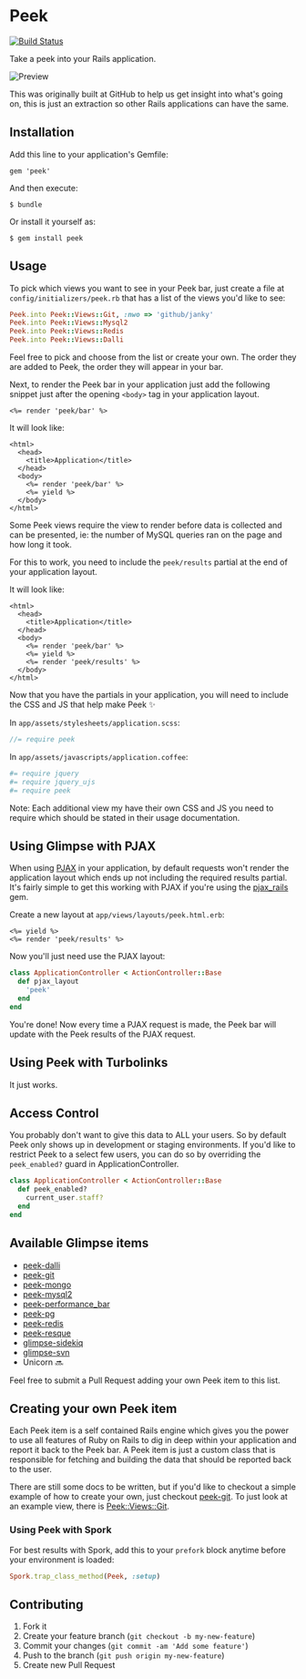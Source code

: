 # Peek

[![Build Status](https://travis-ci.org/peek/peek.png?branch=master)](https://travis-ci.org/peek/peek)

Take a peek into your Rails application.

![Preview](https://f.cloud.github.com/assets/79995/244991/03cee1fa-8a74-11e2-8e33-283cf1298a60.png)

This was originally built at GitHub to help us get insight into what's going
on, this is just an extraction so other Rails applications can have the same.

## Installation

Add this line to your application's Gemfile:

    gem 'peek'

And then execute:

    $ bundle

Or install it yourself as:

    $ gem install peek

## Usage

To pick which views you want to see in your Peek bar, just create a file at
`config/initializers/peek.rb` that has a list of the views you'd like to see:

```ruby
Peek.into Peek::Views::Git, :nwo => 'github/janky'
Peek.into Peek::Views::Mysql2
Peek.into Peek::Views::Redis
Peek.into Peek::Views::Dalli
```

Feel free to pick and choose from the list or create your own. The order they
are added to Peek, the order they will appear in your bar.

Next, to render the Peek bar in your application just add the following snippet
just after the opening `<body>` tag in your application layout.

```erb
<%= render 'peek/bar' %>
```

It will look like:

```erb
<html>
  <head>
    <title>Application</title>
  </head>
  <body>
    <%= render 'peek/bar' %>
    <%= yield %>
  </body>
</html>
```

Some Peek views require the view to render before data is collected and can
be presented, ie: the number of MySQL queries ran on the page and how
long it took.

For this to work, you need to include the `peek/results` partial at the end of your
application layout.

It will look like:

```erb
<html>
  <head>
    <title>Application</title>
  </head>
  <body>
    <%= render 'peek/bar' %>
    <%= yield %>
    <%= render 'peek/results' %>
  </body>
</html>
```

Now that you have the partials in your application, you will need to include the
CSS and JS that help make Peek :sparkles:

In `app/assets/stylesheets/application.scss`:

```scss
//= require peek
```

In `app/assets/javascripts/application.coffee`:

```coffeescript
#= require jquery
#= require jquery_ujs
#= require peek
```

Note: Each additional view my have their own CSS and JS you need to require
which should be stated in their usage documentation.

## Using Glimpse with PJAX

When using [PJAX](https://github.com/defunkt/jquery-pjax) in your application, by default requests won't render the
application layout which ends up not including the required results partial.
It's fairly simple to get this working with PJAX if you're using the
[pjax_rails](https://github.com/rails/pjax_rails) gem.

Create a new layout at `app/views/layouts/peek.html.erb`:

```erb
<%= yield %>
<%= render 'peek/results' %>
```

Now you'll just need use the PJAX layout:

```ruby
class ApplicationController < ActionController::Base
  def pjax_layout
    'peek'
  end
end
```

You're done! Now every time a PJAX request is made, the Peek bar will update
with the Peek results of the PJAX request.

## Using Peek with Turbolinks

It just works.

## Access Control

You probably don't want to give this data to ALL your users. So by default Peek
only shows up in development or staging environments. If you'd like to restrict Peek
to a select few users, you can do so by overriding the `peek_enabled?` guard in
ApplicationController.

```ruby
class ApplicationController < ActionController::Base
  def peek_enabled?
    current_user.staff?
  end
end
```

## Available Glimpse items

- [peek-dalli](https://github.com/peek/peek-dalli)
- [peek-git](https://github.com/peek/peek-git)
- [peek-mongo](https://github.com/peek/peek-mongo)
- [peek-mysql2](https://github.com/peek/peek-mysql2)
- [peek-performance_bar](https://github.com/peek/peek-performance_bar)
- [peek-pg](https://github.com/peek/peek-pg)
- [peek-redis](https://github.com/peek/peek-redis)
- [peek-resque](https://github.com/peek/peek-resque)
- [glimpse-sidekiq](https://github.com/suranyami/glimpse-sidekiq)
- [glimpse-svn](https://github.com/neilco/glimpse-svn)
- Unicorn :soon:

Feel free to submit a Pull Request adding your own Peek item to this list.

## Creating your own Peek item

Each Peek item is a self contained Rails engine which gives you the power to
use all features of Ruby on Rails to dig in deep within your application and
report it back to the Peek bar. A Peek item is just a custom class that
is responsible for fetching and building the data that should be reported back
to the user.

There are still some docs to be written, but if you'd like to checkout a simple
example of how to create your own, just checkout [peek-git](https://github.com/peek/peek-git).
To just look at an example view, there is [Peek::Views::Git](https://github.com/dewski/peek-git/blob/master/lib/peek/views/git.rb).

### Using Peek with Spork

For best results with Spork, add this to your `prefork` block
anytime before your environment is loaded:

```ruby
Spork.trap_class_method(Peek, :setup)
```

## Contributing

1. Fork it
2. Create your feature branch (`git checkout -b my-new-feature`)
3. Commit your changes (`git commit -am 'Add some feature'`)
4. Push to the branch (`git push origin my-new-feature`)
5. Create new Pull Request

